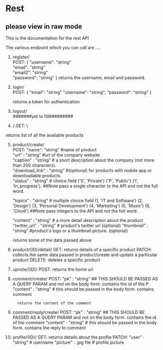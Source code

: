 # Rest

## please view in raw mode
This is the documentation for the rest API

The various endpoint which you can call are ....

1. register/  
      POST: {
          "username": "string"   
          "email": "string"   
          "email2": "string"   
          "password": "string" 
        } 
  returns the username, email and password.
  
2. login/  
    POST: {
      "email": "string" 
      "username": "string", 
      "password": "string" 
    } 
    
   returns a token for authentication
    
3. logout/  
    #######yet to fill#########
    
4. /
  GET: \
  
  returns list of all the available products
  

5. product/create/  
    POST:
      "name":           "string"        #name of product  
      "url" :           "string"        #url of the company website  
      "caption" :       "string"        # a short description about the company (not more than 200 characters).  
      "download_link" : "string"        #(optional) for products with mobile app or downloadable products.  
      "status" :        "string"        # choice field        ('S', 'Private') 
                                                              ('P', 'Public') 
                                                              ('I', 'In_progress'). ##Note pass a single character to the API and not the full word. 
                                                              
      "topics" :        "string"       # multiple choice field      (1, 'IT and Software') 
                                                                    (2, 'Design') 
                                                                    (3, 'Personal Development') 
                                                                    (4, 'Marketing') 
                                                                    (5, 'Music') 
                                                                    (6, 'Cloud') ##Note pass integers to the API and not the full word. 
                                                                    
      "content" :     "string"         # a more detail description about the product 
      "twitter_url" :  "string"        # product's twitter url (optional) 
      "thumbnail" :    "string"        #product's logo or a thumbnail picture. (optional) 
      
      returns some of the data passed above
      
6. product/{ID}/detail/ 
        GET:
          returns details of a specific product 
        PATCH:
          collects the same data passed in product/create and update a particular product 
        DELETE:
          deletes a specific product
 
7. upvote/{ID}/ 
      POST:
       returns the home url 
       
8. comment/create/
      POST:
         "pk" : "string"  ## THIS SHOULD BE PASSED AS A QUERY PARAM and not on the body form. contains the id of the P
         "content" : "string" # this should be passed in the body form. contains comment
         
         returns the content of the comment

9. comment/reply/create/
      POST:
         "pk" : "string"  ## THIS SHOULD BE PASSED AS A QUERY PARAM and not on the body form. contains the id of the comment
         "content" : "string" # this should be passed in the body form. contains the reply to comment
                                                                    
      
10. profile/{ID}/
      GET:
         returns details about the profile
      PATCH:
         "user" : "string" # username
         "picture" : .jpg file  # profile picture

